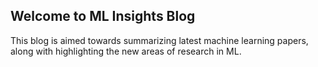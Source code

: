 ## Welcome to ML Insights Blog

This blog is aimed towards summarizing latest machine learning papers, along with highlighting the new areas of research in ML. 
